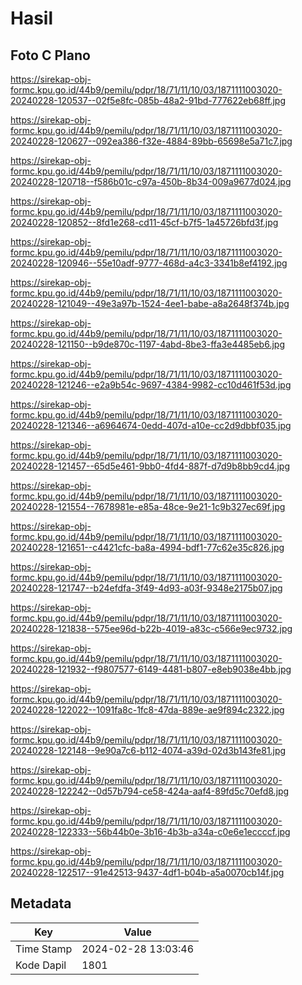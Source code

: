 # Hasil

## Foto C Plano

https://sirekap-obj-formc.kpu.go.id/44b9/pemilu/pdpr/18/71/11/10/03/1871111003020-20240228-120537--02f5e8fc-085b-48a2-91bd-777622eb68ff.jpg

https://sirekap-obj-formc.kpu.go.id/44b9/pemilu/pdpr/18/71/11/10/03/1871111003020-20240228-120627--092ea386-f32e-4884-89bb-65698e5a71c7.jpg

https://sirekap-obj-formc.kpu.go.id/44b9/pemilu/pdpr/18/71/11/10/03/1871111003020-20240228-120718--f586b01c-c97a-450b-8b34-009a9677d024.jpg

https://sirekap-obj-formc.kpu.go.id/44b9/pemilu/pdpr/18/71/11/10/03/1871111003020-20240228-120852--8fd1e268-cd11-45cf-b7f5-1a45726bfd3f.jpg

https://sirekap-obj-formc.kpu.go.id/44b9/pemilu/pdpr/18/71/11/10/03/1871111003020-20240228-120946--55e10adf-9777-468d-a4c3-3341b8ef4192.jpg

https://sirekap-obj-formc.kpu.go.id/44b9/pemilu/pdpr/18/71/11/10/03/1871111003020-20240228-121049--49e3a97b-1524-4ee1-babe-a8a2648f374b.jpg

https://sirekap-obj-formc.kpu.go.id/44b9/pemilu/pdpr/18/71/11/10/03/1871111003020-20240228-121150--b9de870c-1197-4abd-8be3-ffa3e4485eb6.jpg

https://sirekap-obj-formc.kpu.go.id/44b9/pemilu/pdpr/18/71/11/10/03/1871111003020-20240228-121246--e2a9b54c-9697-4384-9982-cc10d461f53d.jpg

https://sirekap-obj-formc.kpu.go.id/44b9/pemilu/pdpr/18/71/11/10/03/1871111003020-20240228-121346--a6964674-0edd-407d-a10e-cc2d9dbbf035.jpg

https://sirekap-obj-formc.kpu.go.id/44b9/pemilu/pdpr/18/71/11/10/03/1871111003020-20240228-121457--65d5e461-9bb0-4fd4-887f-d7d9b8bb9cd4.jpg

https://sirekap-obj-formc.kpu.go.id/44b9/pemilu/pdpr/18/71/11/10/03/1871111003020-20240228-121554--7678981e-e85a-48ce-9e21-1c9b327ec69f.jpg

https://sirekap-obj-formc.kpu.go.id/44b9/pemilu/pdpr/18/71/11/10/03/1871111003020-20240228-121651--c4421cfc-ba8a-4994-bdf1-77c62e35c826.jpg

https://sirekap-obj-formc.kpu.go.id/44b9/pemilu/pdpr/18/71/11/10/03/1871111003020-20240228-121747--b24efdfa-3f49-4d93-a03f-9348e2175b07.jpg

https://sirekap-obj-formc.kpu.go.id/44b9/pemilu/pdpr/18/71/11/10/03/1871111003020-20240228-121838--575ee96d-b22b-4019-a83c-c566e9ec9732.jpg

https://sirekap-obj-formc.kpu.go.id/44b9/pemilu/pdpr/18/71/11/10/03/1871111003020-20240228-121932--f9807577-6149-4481-b807-e8eb9038e4bb.jpg

https://sirekap-obj-formc.kpu.go.id/44b9/pemilu/pdpr/18/71/11/10/03/1871111003020-20240228-122022--1091fa8c-1fc8-47da-889e-ae9f894c2322.jpg

https://sirekap-obj-formc.kpu.go.id/44b9/pemilu/pdpr/18/71/11/10/03/1871111003020-20240228-122148--9e90a7c6-b112-4074-a39d-02d3b143fe81.jpg

https://sirekap-obj-formc.kpu.go.id/44b9/pemilu/pdpr/18/71/11/10/03/1871111003020-20240228-122242--0d57b794-ce58-424a-aaf4-89fd5c70efd8.jpg

https://sirekap-obj-formc.kpu.go.id/44b9/pemilu/pdpr/18/71/11/10/03/1871111003020-20240228-122333--56b44b0e-3b16-4b3b-a34a-c0e6e1eccccf.jpg

https://sirekap-obj-formc.kpu.go.id/44b9/pemilu/pdpr/18/71/11/10/03/1871111003020-20240228-122517--91e42513-9437-4df1-b04b-a5a0070cb14f.jpg


## Metadata

| Key        | Value               |
| ---------- | ------------------- |
| Time Stamp | 2024-02-28 13:03:46 |
| Kode Dapil | 1801                |



